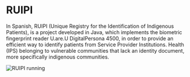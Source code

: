 # RUIPI
In Spanish, RUIPI (Unique Registry for the Identification of Indigenous Patients), is a project developed in Java, which implements the biometric fingerprint reader U.are.U DigitalPersona 4500, in order to provide an efficient way to identify patients from Service Provider Institutions. Health (IPS) belonging to vulnerable communities that lack an identity document, more specifically indigenous communities.

![RUIPI running](https://github.com/dflr10/RUIPI/blob/master/ruipi.gif)
 
